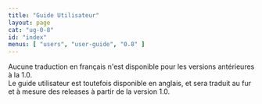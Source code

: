 ```yaml
---
title: "Guide Utilisateur"
layout: page
cat: "ug-0-8"
id: "index"
menus: [ "users", "user-guide", "0.8" ]
---
```


Aucune traduction en français n'est disponible pour les versions antérieures à la 1.0.  
Le guide utilisateur est toutefois disponible en anglais, et sera traduit au fur et à mesure
des releases à partir de la version 1.0.
